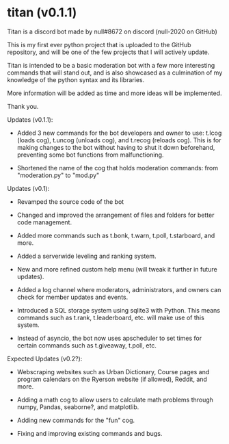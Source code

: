 # titan (v0.1.1)
Titan is a discord bot made by null#8672 on discord (null-2020 on GitHub)

This is my first ever python project that is uploaded to the GitHub repository, and will be one of the few projects that I will actively update.

Titan is intended to be a basic moderation bot with a few more interesting commands that will stand out, and is also showcased as a culmination
of my knowledge of the python syntax and its libraries.

More information will be added as time and more ideas will be implemented.

Thank you.

Updates (v0.1.1):
- Added 3 new commands for the bot developers and owner to use: t.lcog (loads cog), t.uncog (unloads cog), and t.recog (reloads cog). 
  This is for making changes to the bot without having to shut it down beforehand, preventing some bot functions from malfunctioning.

- Shortened the name of the cog that holds moderation commands: from "moderation.py" to "mod.py"

Updates (v0.1):
- Revamped the source code of the bot

- Changed and improved the arrangement of files and folders for better code management.

- Added more commands such as t.bonk, t.warn, t.poll, t.starboard, and more.

- Added a serverwide leveling and ranking system.

- New and more refined custom help menu (will tweak it further in future updates).

- Added a log channel where moderators, administrators, and owners can check for member updates and events.

- Introduced a SQL storage system using sqlite3 with Python. This means commands such as t.rank, t.leaderboard, etc. will make use of this system.

- Instead of asyncio, the bot now uses apscheduler to set times for certain commands such as t.giveaway, t.poll, etc.

Expected Updates (v0.2?):
- Webscraping websites such as Urban Dictionary, Course pages and program calendars on the Ryerson website (if allowed), Reddit, and more. 

- Adding a math cog to allow users to calculate math problems through numpy, Pandas, seaborne?, and matplotlib.

- Adding new commands for the "fun" cog.

- Fixing and improving existing commands and bugs.
